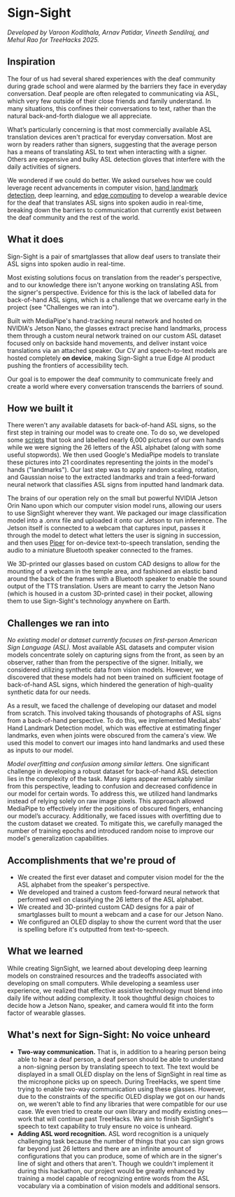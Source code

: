 # Sign-Sight
*Developed by Varoon Kodithala, Arnav Patidar, Vineeth Sendilraj, and Mehul Rao for TreeHacks 2025.*

## Inspiration

The four of us had several shared experiences with the deaf community during grade school and were alarmed by the barriers they face in everyday conversation. Deaf people are often relegated to communicating via ASL, which very few outside of their close friends and family understand. In many situations, this confines their conversations to text, rather than the natural back-and-forth dialogue we all appreciate.

What’s particularly concerning is that most commercially available ASL translation devices aren't practical for everyday conversation. Most are worn by readers rather than signers, suggesting that the average person has a means of translating ASL to text when interacting with a signer. Others are expensive and bulky ASL detection gloves that interfere with the daily activities of signers.

We wondered if we could do better. We asked ourselves how we could leverage recent advancements in computer vision, [hand landmark detection](https://ai.google.dev/edge/mediapipe/solutions/vision/gesture_recognizer), deep learning, and [edge computing](https://www.nvidia.com/en-us/autonomous-machines/embedded-systems/jetson-orin/nano-super-developer-kit/) to develop a wearable device for the deaf that translates ASL signs into spoken audio in real-time, breaking down the barriers to communication that currently exist between the deaf community and the rest of the world.

## What it does

Sign-Sight is a pair of smartglasses that allow deaf users to translate their ASL signs into spoken audio in real-time. 

Most existing solutions focus on translation from the reader's perspective, and to our knowledge there isn't anyone working on translating ASL from the signer's perspective. Evidence for this is the lack of labelled data for back-of-hand ASL signs, which is a challenge that we overcame early in the project (see "Challenges we ran into").

Built with MediaPipe's hand-tracking neural network and hosted on NVIDIA's Jetson Nano, the glasses extract precise hand landmarks, process them through a custom neural network trained on our custom ASL dataset focused only on backside hand movements, and deliver instant voice translations via an attached speaker. Our CV and speech-to-text models are hosted completely **on device**, making Sign-Sight a true Edge AI product pushing the frontiers of accessibility tech. 

Our goal is to empower the deaf community to communicate freely and create a world where every conversation transcends the barriers of sound.

## How we built it

There weren't any available datasets for back-of-hand ASL signs, so the first step in training our model was to create one. To do so, we developed some [scripts](https://github.com/vkodithala/sign-sight/tree/main/data-collection) that took and labelled nearly 6,000 pictures of our own hands while we were signing the 26 letters of the ASL alphabet (along with some useful stopwords). We then used Google's MediaPipe models to translate these pictures into 21 coordinates representing the joints in the model's hands ("landmarks"). Our last step was to apply random scaling, rotation, and Gaussian noise to the extracted landmarks and train a feed-forward neural network that classifies ASL signs from inputted hand landmark data.

The brains of our operation rely on the small but powerful NVIDIA Jetson Orin Nano upon which our computer vision model runs, allowing our users to use SignSight wherever they want. We packaged our image classification model into a .onnx file and uploaded it onto our Jetson to run inference. The Jetson itself is connected to a webcam that captures input, passes it through the model to detect what letters the user is signing in succession, and then uses [Piper](https://github.com/rhasspy/piper) for on-device text-to-speech translation, sending the audio to a miniature Bluetooth speaker connected to the frames.

We 3D-printed our glasses based on custom CAD designs to allow for the mounting of a webcam in the temple area, and fashioned an elastic band around the back of the frames with a Bluetooth speaker to enable the sound output of the TTS translation. Users are meant to carry the Jetson Nano (which is housed in a custom 3D-printed case) in their pocket, allowing them to use Sign-Sight's technology anywhere on Earth.

## Challenges we ran into

*No existing model or dataset currently focuses on first-person American Sign Language (ASL).* Most available ASL datasets and computer vision models concentrate solely on capturing signs from the front, as seen by an observer, rather than from the perspective of the signer. Initially, we considered utilizing synthetic data from vision models. However, we discovered that these models had not been trained on sufficient footage of back-of-hand ASL signs, which hindered the generation of high-quality synthetic data for our needs. 

As a result, we faced the challenge of developing our dataset and model from scratch. This involved taking thousands of photographs of ASL signs from a back-of-hand perspective. To do this, we implemented MediaLabs' Hand Landmark Detection model, which was effective at estimating finger landmarks, even when joints were obscured from the camera's view. We used this model to convert our images into hand landmarks and used these as inputs to our model.

*Model overfitting and confusion among similar letters.* One significant challenge in developing a robust dataset for back-of-hand ASL detection lies in the complexity of the task. Many signs appear remarkably similar from this perspective, leading to confusion and decreased confidence in our model for certain words. To address this, we utilized hand landmarks instead of relying solely on raw image pixels. This approach allowed MediaPipe to effectively infer the positions of obscured fingers, enhancing our model’s accuracy. Additionally, we faced issues with overfitting due to the custom dataset we created. To mitigate this, we carefully managed the number of training epochs and introduced random noise to improve our model's generalization capabilities.

## Accomplishments that we're proud of
- We created the first ever dataset and computer vision model for the the ASL alphabet from the speaker's perspective.
- We developed and trained a custom feed-forward neural network that performed well on classifying the 26 letters of the ASL alphabet.
- We created and 3D-printed custom CAD designs for a pair of smartglasses built to mount a webcam and a case for our Jetson Nano.
- We configured an OLED display to show the current word that the user is spelling before it's outputted from text-to-speech.

## What we learned
While creating SignSight, we learned about developing deep learning models on constrained resources and the tradeoffs associated with developing on small computers. While developing a seamless user experience, we realized that effective assistive technology must blend into daily life without adding complexity. It took thoughtful design choices to decide how a Jetson Nano, speaker, and camera would fit into the form factor of wearable glasses.

## What's next for Sign-Sight: No voice unheard
- **Two-way communication.** That is, in addition to a hearing person being able to hear a deaf person, a deaf person should be able to understand a non-signing person by translating speech to text. The text would be displayed in a small OLED display on the lens of SignSight in real time as the microphone picks up on speech. During TreeHacks, we spent time trying to enable two-way communication using these glasses. However, due to the constraints of the specific OLED display we got on our hands on, we weren't able to find any libraries that were compatible for our use case. We even tried to create our own library and modify existing ones—work that will continue past TreeHacks. We aim to finish SignSight's speech to text capability to truly ensure no voice is unheard.
- **Adding ASL word recognition.** ASL word recognition is a uniquely challenging task because the number of things that you can sign grows far beyond just 26 letters and there are an infinite amount of configurations that you can produce, some of which are in the signer's line of sight and others that aren't. Though we couldn't implement it during this hackathon, our project would be greatly enhanced by training a model capable of recognizing entire words from the ASL vocabulary via a combination of vision models and additional sensors.
